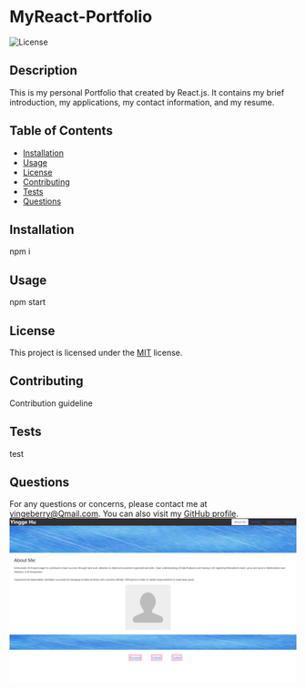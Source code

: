 # MyReact-Portfolio

![License](https://img.shields.io/badge/License-MIT-green.svg)

## Description

This is my personal Portfolio that created by React.js. It contains my brief introduction, my applications, my contact information, and my resume.

## Table of Contents

- [Installation](#installation)
- [Usage](#usage)
- [License](#license)
- [Contributing](#contributing)
- [Tests](#tests)
- [Questions](#questions)

## Installation

npm i

## Usage

npm start

## License

This project is licensed under the [MIT](https://opensource.org/licenses/MIT) license.

## Contributing

Contribution guideline

## Tests

test

## Questions

For any questions or concerns, please contact me at yingeberry@Qmail.com. You can also visit my [GitHub profile](https://github.com/huyingg1).
![screenshoot](React-Portfolio-screenshoot.png)
